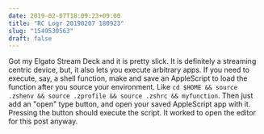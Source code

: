 ```yaml
---
date: 2019-02-07T18:09:23+09:00
title: "RC Logr 20190207 180923"
slug: "1549530563"
draft: false
---
```


Got my Elgato Stream Deck and it is pretty slick. It is definitely a streaming centric device, but, it also lets you execute arbitrary apps. If you need to execute, say, a shell function, make and save an AppleScript to load the function after you source your environment. Like `cd $HOME && source .zshenv && source .zprofile && source .zshrc && myfunction`. Then just add an "open" type button, and open your saved AppleScript app with it. Pressing the button should execute the script. It worked to open the editor for this post anyway. 
